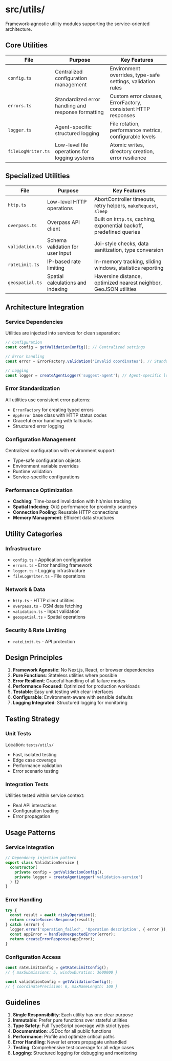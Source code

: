 # src/utils/

Framework-agnostic utility modules supporting the service-oriented architecture.

## Core Utilities

| File | Purpose | Key Features |
|------|---------|--------------|
| `config.ts` | Centralized configuration management | Environment overrides, type-safe settings, validation rules |
| `errors.ts` | Standardized error handling and response formatting | Custom error classes, ErrorFactory, consistent HTTP responses |
| `logger.ts` | Agent-specific structured logging | File rotation, performance metrics, configurable levels |
| `fileLogWriter.ts` | Low-level file operations for logging systems | Atomic writes, directory creation, error resilience |

## Specialized Utilities

| File | Purpose | Key Features |
|------|---------|--------------|
| `http.ts` | Low-level HTTP operations | AbortController timeouts, retry helpers, `makeRequest`, `sleep` |
| `overpass.ts` | Overpass API client | Built on `http.ts`, caching, exponential backoff, predefined queries |
| `validation.ts` | Schema validation for user input | Joi-style checks, data sanitization, type conversion |
| `rateLimit.ts` | IP-based rate limiting | In-memory tracking, sliding windows, statistics reporting |
| `geospatial.ts` | Spatial calculations and indexing | Haversine distance, optimized nearest neighbor, GeoJSON utilities |

## Architecture Integration

### Service Dependencies
Utilities are injected into services for clean separation:
```typescript
// Configuration
const config = getValidationConfig(); // Centralized settings

// Error handling  
const error = ErrorFactory.validation('Invalid coordinates'); // Standardized errors

// Logging
const logger = createAgentLogger('suggest-agent'); // Agent-specific logging
```

### Error Standardization
All utilities use consistent error patterns:
- `ErrorFactory` for creating typed errors
- `AppError` base class with HTTP status codes
- Graceful error handling with fallbacks
- Structured error logging

### Configuration Management
Centralized configuration with environment support:
- Type-safe configuration objects
- Environment variable overrides
- Runtime validation
- Service-specific configurations

### Performance Optimization
- **Caching**: Time-based invalidation with hit/miss tracking
- **Spatial Indexing**: O(k) performance for proximity searches
- **Connection Pooling**: Reusable HTTP connections
- **Memory Management**: Efficient data structures

## Utility Categories

### Infrastructure
- `config.ts` - Application configuration
- `errors.ts` - Error handling framework
- `logger.ts` - Logging infrastructure
- `fileLogWriter.ts` - File operations

### Network & Data
- `http.ts` - HTTP client utilities
- `overpass.ts` - OSM data fetching
- `validation.ts` - Input validation
- `geospatial.ts` - Spatial operations

### Security & Rate Limiting
- `rateLimit.ts` - API protection

## Design Principles

1. **Framework Agnostic**: No Next.js, React, or browser dependencies
2. **Pure Functions**: Stateless utilities where possible
3. **Error Resilient**: Graceful handling of all failure modes
4. **Performance Focused**: Optimized for production workloads
5. **Testable**: Easy unit testing with clear interfaces
6. **Configurable**: Environment-aware with sensible defaults
7. **Logging Integrated**: Structured logging for monitoring

## Testing Strategy

### Unit Tests
Location: `tests/utils/`
- Fast, isolated testing
- Edge case coverage  
- Performance validation
- Error scenario testing

### Integration Tests
Utilities tested within service context:
- Real API interactions
- Configuration loading
- Error propagation

## Usage Patterns

### Service Integration
```typescript
// Dependency injection pattern
export class ValidationService {
  constructor(
    private config = getValidationConfig(),
    private logger = createAgentLogger('validation-service')
  ) {}
}
```

### Error Handling
```typescript
try {
  const result = await riskyOperation();
  return createSuccessResponse(result);
} catch (error) {
  logger.error('operation_failed', 'Operation description', { error });
  const appError = handleUnexpectedError(error);
  return createErrorResponse(appError);
}
```

### Configuration Access
```typescript
const rateLimitConfig = getRateLimitConfig();
// { maxSubmissions: 5, windowDuration: 3600000 }

const validationConfig = getValidationConfig();
// { coordinatePrecision: 6, maxNameLength: 100 }
```

## Guidelines

1. **Single Responsibility**: Each utility has one clear purpose
2. **Immutable**: Prefer pure functions over stateful utilities
3. **Type Safety**: Full TypeScript coverage with strict types
4. **Documentation**: JSDoc for all public functions
5. **Performance**: Profile and optimize critical paths
6. **Error Handling**: Never let errors propagate unhandled
7. **Testing**: Comprehensive test coverage for all edge cases
8. **Logging**: Structured logging for debugging and monitoring
